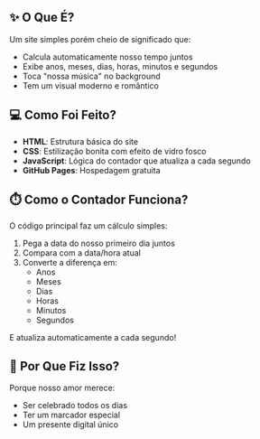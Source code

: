 ## ✨ O Que É?
Um site simples porém cheio de significado que:
- Calcula automaticamente nosso tempo juntos
- Exibe anos, meses, dias, horas, minutos e segundos
- Toca "nossa música" no background
- Tem um visual moderno e romântico

## 💻 Como Foi Feito?
- **HTML**: Estrutura básica do site
- **CSS**: Estilização bonita com efeito de vidro fosco
- **JavaScript**: Lógica do contador que atualiza a cada segundo
- **GitHub Pages**: Hospedagem gratuita

## ⏱️ Como o Contador Funciona?
O código principal faz um cálculo simples:
1. Pega a data do nosso primeiro dia juntos
2. Compara com a data/hora atual
3. Converte a diferença em:
   - Anos
   - Meses
   - Dias 
   - Horas
   - Minutos
   - Segundos

E atualiza automaticamente a cada segundo!

## 💖 Por Que Fiz Isso?
Porque nosso amor merece:
- Ser celebrado todos os dias
- Ter um marcador especial
- Um presente digital único
